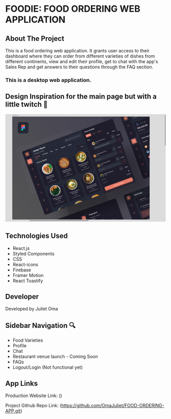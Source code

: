 # FOODIE: FOOD ORDERING WEB APPLICATION

## About The Project 

This is a food ordering web application. It grants user access to their dashboard where they can order from different varieties of dishes from different continents, view and edit their profile, get to chat with the app's Sales Rep and get answers to their questions through the FAQ section.

### This is a desktop web application.


## Design Inspiration for the main page but with a little twitch 🤭
![Foodie: food ordering app design](design.png) 


## Technologies Used

- React.js
- Styled Components
- CSS 
- React-icons
- Firebase
- Framer Motion
- React Toastify


## Developer

Developed by Juliet Oma


## Sidebar Navigation 🔍

- Food Varieties 
- Profile
- Chat 
- Restaurant venue launch - Coming Soon 
- FAQs
- Logout/Login (Not functional yet)



## App Links 

Production Website Link: ()

Project Github Repo Link: (https://github.com/OmaJuliet/FOOD-ORDERING-APP.git)
